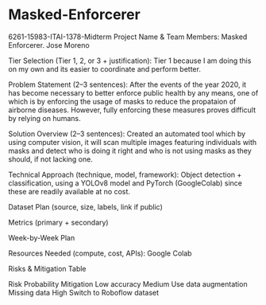 # Masked-Enforcerer
6261-15983-ITAI-1378-Midterm 
Project Name & Team Members: Masked Enforcerer. Jose Moreno

Tier Selection (Tier 1, 2, or 3 + justification): Tier 1 because I am doing this on my own and its easier to coordinate and perform better.

Problem Statement (2–3 sentences): After the events of the year 2020, it has become necessary to better enforce public health by any means, one of which is by enforcing the usage of masks to reduce the propataion of airborne diseases. However, fully enforcing these measures proves difficult by relying on humans.

Solution Overview (2–3 sentences): Created an automated tool which by using computer vision, it will scan multiple images featuring individuals with masks and detect who is doing it right and who is not using masks as they should, if not lacking one.

Technical Approach (technique, model, framework): Object detection + classification, using a YOLOv8 model and PyTorch (GoogleColab) since these are readily available at no cost.

Dataset Plan (source, size, labels, link if public)

Metrics (primary + secondary)

Week-by-Week Plan

Resources Needed (compute, cost, APIs): Google Colab

Risks & Mitigation Table

Risk	Probability	Mitigation
Low accuracy	Medium	Use data augmentation
Missing data	High	Switch to Roboflow dataset
